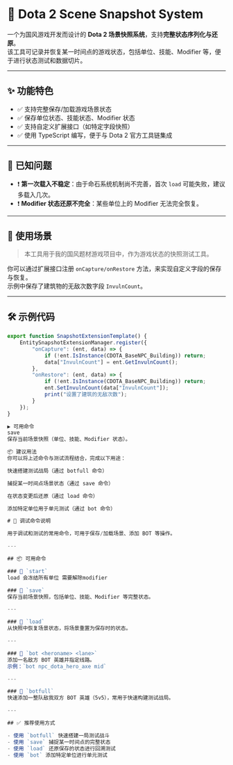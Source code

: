 # 🌄 Dota 2 Scene Snapshot System

一个为国风游戏开发而设计的 **Dota 2 场景快照系统**，支持**完整状态序列化与还原**。  
该工具可记录并恢复某一时间点的游戏状态，包括单位、技能、Modifier 等，便于进行状态测试和数据切片。

---

## ✨ 功能特色

- ✅ 支持完整保存/加载游戏场景状态
- ✅ 保存单位状态、技能状态、Modifier 状态
- ✅ 支持自定义扩展接口（如特定字段快照）
- ✅ 使用 TypeScript 编写，便于与 Dota 2 官方工具链集成

---

## 🐞 已知问题

- ❗ **第一次载入不稳定**：由于命石系统机制尚不完善，首次 `load` 可能失败，建议多载入几次。
- ❗ **Modifier 状态还原不完全**：某些单位上的 Modifier 无法完全恢复。

---

## 📌 使用场景

> 本工具用于我的国风题材游戏项目中，作为游戏状态的快照测试工具。

你可以通过扩展接口注册 `onCapture/onRestore` 方法，来实现自定义字段的保存与恢复。  
示例中保存了建筑物的无敌次数字段 `InvulnCount`。

---

## 🛠 示例代码

```ts
export function SnapshotExtensionTemplate() {
    EntitySnapshotExtensionManager.register({
        "onCapture": (ent, data) => {
            if (!ent.IsInstance(CDOTA_BaseNPC_Building)) return;
            data["InvulnCount"] = ent.GetInvulnCount();
        },
        "onRestore": (ent, data) => {
            if (!ent.IsInstance(CDOTA_BaseNPC_Building)) return;
            ent.SetInvulnCount(data["InvulnCount"]);
            print("设置了建筑的无敌次数");
        }
    });
}

▶️ 可用命令
save
保存当前场景快照（单位、技能、Modifier 状态）。

📦 建议用法
你可以将上述命令与测试流程结合，完成以下用途：

快速搭建测试战局（通过 botfull 命令）

捕捉某一时间点场景状态（通过 save 命令）

在状态变更后还原（通过 load 命令）

添加特定单位用于单元测试（通过 bot 命令）

# 🧪 调试命令说明

用于调试和测试的常用命令，可用于保存/加载场景、添加 BOT 等操作。

---

## 📦 可用命令

### 🔹 `start`
load 会冻结所有单位 需要解除modifier

### 🔹 `save`
保存当前场景快照，包括单位、技能、Modifier 等完整状态。

---

### 🔹 `load`
从快照中恢复场景状态，将场景重置为保存时的状态。

---

### 🔹 `bot <heroname> <lane>`
添加一名敌方 BOT 英雄并指定线路。  
示例：`bot npc_dota_hero_axe mid`

---

### 🔹 `botfull`
快速添加一整队敌我双方 BOT 英雄（5v5），常用于快速构建测试战局。

---

## ✅ 推荐使用方式

- 使用 `botfull` 快速搭建一局测试战斗
- 使用 `save` 捕捉某一时间点的完整状态
- 使用 `load` 还原保存的状态进行回溯测试
- 使用 `bot` 添加特定单位进行单元测试

